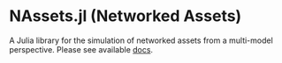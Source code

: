 # NAssets.jl (Networked Assets)

A Julia library for the simulation of networked assets from a multi-model perspective. Please see available [docs](https://mperhez.github.io/NAssets.jl/dev/).